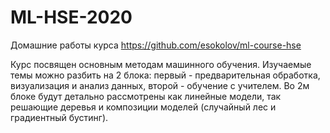 # ML-HSE-2020
Домашние работы курса https://github.com/esokolov/ml-course-hse

Курс посвящен основным методам машинного обучения. 
Изучаемые темы можно разбить на 2 блока: первый - предварительная обработка, визуализация и анализ данных, второй - обучение с учителем. 
Во 2м блоке будут детально рассмотрены как линейные модели, так решающие деревья и композиции моделей (случайный лес и градиентный бустинг).
